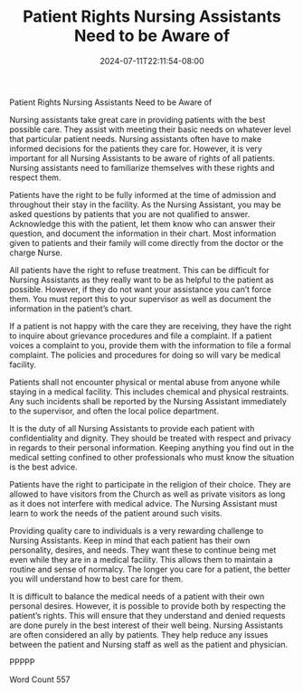 ﻿---
title: "Patient Rights Nursing Assistants Need to be Aware of"
date: 2024-07-11T22:11:54-08:00
description: "Text Tips for Web Success"
featured_image: "/images/Text.jpg"
tags: ["Text"]
---

Patient Rights Nursing Assistants Need to be Aware of

Nursing assistants take great care in providing patients with the best possible care. They assist with meeting their basic needs on whatever level that particular patient needs. Nursing assistants often have to make informed decisions for the patients they care for. However, it is very important for all Nursing Assistants to be aware of rights of all patients. Nursing assistants need to familiarize themselves with these rights and respect them.

Patients have the right to be fully informed at the time of admission and throughout their stay in the facility. As the Nursing Assistant, you may be asked questions by patients that you are not qualified to answer. Acknowledge this with the patient, let them know who can answer their question, and document the information in their chart. Most information given to patients and their family will come directly from the doctor or the charge Nurse. 

All patients have the right to refuse treatment. This can be difficult for Nursing Assistants as they really want to be as helpful to the patient as possible. However, if they do not want your assistance you can’t force them. You must report this to your supervisor as well as document the information in the patient’s chart. 

If a patient is not happy with the care they are receiving, they have the right to inquire about grievance procedures and file a complaint. If a patient voices a complaint to you, provide them with the information to file a formal complaint. The policies and procedures for doing so will vary be medical facility.

Patients shall not encounter physical or mental abuse from anyone while staying in a medical facility. This includes chemical and physical restraints. Any such incidents shall be reported by the Nursing Assistant immediately to the supervisor, and often the local police department.

It is the duty of all Nursing Assistants to provide each patient with confidentiality and dignity. They should be treated with respect and privacy in regards to their personal information. Keeping anything you find out in the medical setting confined to other professionals who must know the situation is the best advice.

Patients have the right to participate in the religion of their choice. They are allowed to have visitors from the Church as well as private visitors as long as it does not interfere with medical advice. The Nursing Assistant must learn to work the needs of the patient around such visits. 

Providing quality care to individuals is a very rewarding challenge to Nursing Assistants. Keep in mind that each patient has their own personality, desires, and needs. They want these to continue being met even while they are in a medical facility. This allows them to maintain a routine and sense of normalcy. The longer you care for a patient, the better you will understand how to best care for them.

It is difficult to balance the medical needs of a patient with their own personal desires. However, it is possible to provide both by respecting the patient’s rights. This will ensure that they understand and denied requests are done purely in the best interest of their well being. Nursing Assistants are often considered an ally by patients. They help reduce any issues between the patient and Nursing staff as well as the patient and physician. 

PPPPP

Word Count 557




